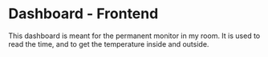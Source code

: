 # Dashboard - Frontend
This dashboard is meant for the permanent monitor in my room. It is used to read the time, and to get the temperature inside and outside.
